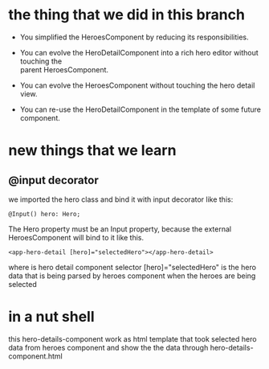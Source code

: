 
# the thing that we did in this branch
* You simplified the HeroesComponent by reducing its responsibilities.

* You can evolve the HeroDetailComponent into a rich hero editor without touching the    
  parent HeroesComponent.

* You can evolve the HeroesComponent without touching the hero detail view.

* You can re-use the HeroDetailComponent in the template of some future component.

# new things that we learn
## @input decorator
we imported the hero class and bind it with input decorator like this:

```
@Input() hero: Hero;

```

The Hero property must be an Input property, 
because the external HeroesComponent will bind to it like this.
```
<app-hero-detail [hero]="selectedHero"></app-hero-detail>

```
where
<app-hero-detail> is hero detail component selector 
[hero]="selectedHero" is the hero data that is being parsed by heroes component when the heroes are being selected

# in a nut shell
this hero-details-component work as html template that took selected hero data from heroes component and show the the data through hero-details-component.html 

